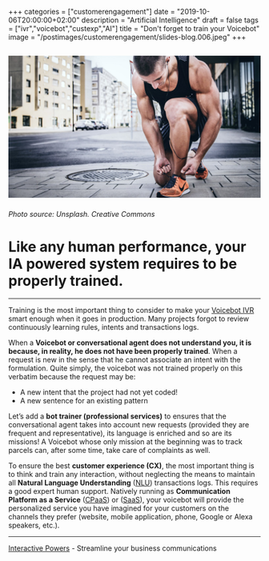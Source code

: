 +++
categories = ["customerengagement"]
date = "2019-10-06T20:00:00+02:00"
description = "Artificial Intelligence"
draft = false
tags = ["ivr","voicebot","custexp","AI"]
title = "Don't forget to train your Voicebot"
image = "/postimages/customerengagement/slides-blog.006.jpeg"
+++

![training](/postimages/customerengagement/slides-blog.006.jpeg)
-----------
###### Photo source: Unsplash. Creative Commons

# Like any human performance, your IA powered system requires to be properly trained.
--- 

Training is the most important thing to consider to make your [Voicebot IVR](https://www.ivrpowers.com/portfolio/voicebot/) smart enough when it goes in production. Many projects forgot to review continuously learning rules, intents and transactions logs.

When a **Voicebot or conversational agent does not understand you, it is because, in reality, he does not have been properly trained**. When a request is new in the sense that he cannot associate an intent with the formulation. Quite simply, the voicebot was not trained properly on this verbatim because the request may be:

* A new intent that the project had not yet coded!
* A new sentence for an existing pattern

Let’s add a **bot trainer (professional services)** to ensures that the conversational agent takes into account new requests (provided they are frequent and representative), its language is enriched and so are its missions! A Voicebot whose only mission at the beginning was to track parcels can, after some time, take care of complaints as well.

To ensure the best **customer experience (CX)**, the most important thing is to think and train any interaction, without neglecting the means to maintain all **Natural Language Understanding** ([NLU](http://blog.ivrpowers.com/post/technologies/what-is-nlu/)) transactions logs. This requires a good expert human support. Natively running as **Communication Platform as a Service** ([CPaaS](http://blog.ivrpowers.com/post/technologies/what-is-cpaas/)) or ([SaaS](http://blog.ivrpowers.com/post/technologies/what-is-saas/)), your voicebot will provide the personalized service you have imagined for your customers on the channels they prefer (website, mobile application, phone, Google or Alexa speakers, etc.).

---
[Interactive Powers](http://www.ivrpowers.com/) - Streamline your business communications


